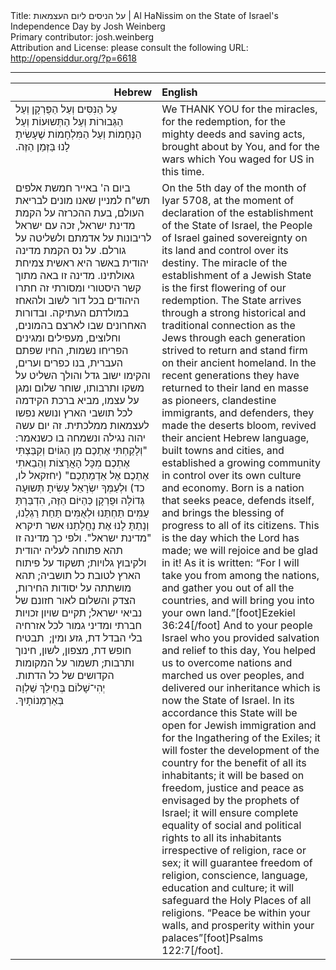 <html>
<head></head>
<body>
Title: על הניסים ליום העצמאות | Al HaNissim on the State of Israel's Independence Day by Josh Weinberg<br />
Primary contributor: josh.weinberg<br />
Attribution and License: please consult the following URL: <a href="http://opensiddur.org/?p=6618">http://opensiddur.org/?p=6618</a>
<p />
<hr />


<table style="margin-left: auto;margin-right: auto;" class="draggable">
<thead><tr><th id="x" style="text-align: right;">Hebrew</th><th style="text-align: left;">English</th></tr></thead>
<tbody>
<tr><td style="vertical-align:top;" width="46%">
<div class="liturgy"><span lang="he">
עַל הַנִּסִּים וְעַל הַפֻּרְקָן וְעַל הַגְּבוּרוֹת וְעַל הַתְּשוּעוֹת וְעַל הַנֶּחָמוֹת וְעַל הַמִּלְחָמוֹת שֶׁעָשִׂיתָ לָנוּ בַּזְּמַן הַזֶּה.‏
</span></div></td>
 
<td style="vertical-align:top;" width="53%"><div class="english">
We THANK YOU for the miracles, for the redemption, for the mighty deeds and saving acts, brought about by You, and for the wars which You waged for US in this time.
</div></td></tr>


<tr><td style="vertical-align:top;" width="44%">
<div class="liturgy"><span  lang="he">
ביום ה' באייר חמשת אלפים תש"ח למניין שאנו מונים לבריאת העולם, בעת ההכרזה על הקמת מדינת ישראל, זכה עם ישראל לריבונות על אדמתם ולשליטה על גורלם. על נס הקמת מדינה יהודית באשר היא ראשית צמיחת גאולתינו. מדינה זו באה מתוך קשר היסטורי ומסורתי זה חתרו היהודים בכל דור לשוב ולהאחז במולדתם העתיקה. ובדורות האחרונים שבו לארצם בהמונים, וחלוצים, מעפילים ומגינים הפריחו נשמות, החיו שפתם העברית, בנו כפרים וערים, והקימו ישוב גדל והולך השליט על משקו ותרבותו, שוחר שלום ומגן על עצמו, מביא ברכת הקידמה לכל תושבי הארץ ונושא נפשו לעצמאות ממלכתית. זה יום עשה יהוה נגילה ונשמחה בו כשנאמר: "וְלָקַחְתִּי אֶתְכֶם מִן הַגּוֹיִם וְקִבַּצְתִּי אֶתְכֶם מִכָּל הָאֲרָצוֹת וְהֵבֵאתִי אֶתְכֶם אֶל אַדְמַתְכֶם" (יחזקאל לו, כד) וּלְעַמְּךָ יִשְׂרָאֵל עָשִׂיתָ תְּשוּעָה גְּדוֹלָה וּפֻרְקָן כְּהַיּוֹם הַזֶּה, הִדְבַּרְתָּ עַמִּים תַּחְתֵּנוּ וּלְאֻמִּים תַּחַת רַגְלֵנוּ, וְנָתַתָּ לָנוּ אֶת נַחֲלָתֵנוּ אשר תיקרא "מדינת ישראל". ולפי כך מדינה זו תהא פתוחה לעליה יהודית ולקיבוץ גלויות; תשקוד על פיתוח הארץ לטובת כל תושביה; תהא מושתתה על יסודות החירות, הצדק והשלום לאור חזונם של נביאי ישראל; תקיים שויון זכויות חברתי ומדיני גמור לכל אזרחיה בלי הבדל דת, גזע ומין;  תבטיח חופש דת, מצפון, לשון, חינוך ותרבות; תשמור על המקומות הקדושים של כל הדתות. יְהִי־שָׁלוֹם בְּחֵילֵךְ שַׁלְוָה בְּאַרְמְנוֹתָיִךְ.‏
</span></div></td>
 
<td style="vertical-align:top;" width="53%"><div class="english">
On the 5th day of the month of Iyar 5708, at the moment of declaration of the establishment of the State of Israel, the People of Israel gained sovereignty on its land and control over its destiny. The miracle of the establishment of a Jewish State is the first flowering of our redemption. The State arrives through a strong historical and traditional connection as the Jews through each generation strived to return and stand firm on their ancient homeland. In the recent generations they have returned to their land en masse as pioneers, clandestine immigrants, and defenders, they made the deserts bloom, revived their ancient Hebrew language, built towns and cities, and established a growing community in control over its own culture and economy. Born is a nation that seeks peace, defends itself, and brings the blessing of progress to all of its citizens. This is the day which the Lord has made; we will rejoice and be glad in it! As it is written: “For I will take you from among the nations, and gather you out of all the countries, and will bring you into your own land.”[foot]Ezekiel 36:24[/foot] And to your people Israel who you provided salvation and relief to this day, You helped us to overcome nations and marched us over peoples, and delivered our inheritance which is now the State of Israel. In its accordance this State will be open for Jewish immigration and for the Ingathering of the Exiles; it will foster the development of the country for the benefit of all its inhabitants; it will be based on freedom, justice and peace as envisaged by the prophets of Israel; it will ensure complete equality of social and political rights to all its inhabitants irrespective of religion, race or sex; it will guarantee freedom of religion, conscience, language, education and culture; it will safeguard the Holy Places of all religions. “Peace be within your walls, and prosperity within your palaces”[foot]Psalms 122:7[/foot].
</div></td></tr></tbody></table>
</body>
</html>